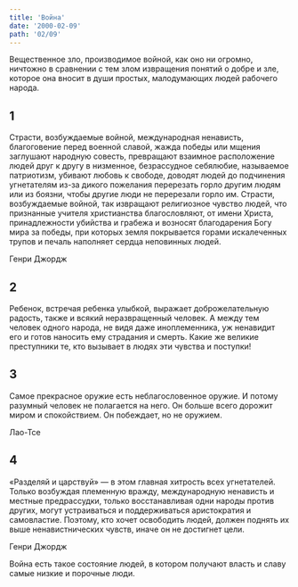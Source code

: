 ```yaml
---
title: 'Война'
date: '2000-02-09'
path: '02/09'
---
```


Вещественное зло, производимое войной, как оно ни огромно, ничтожно в сравнении с тем злом извращения понятий о добре и зле, которое она вносит в души простых, малодумающих людей рабочего народа.
<!-- {.intro} -->

## 1

Страсти, возбуждаемые войной, международная ненависть, благоговение перед военной славой, жажда победы или мщения заглушают народную совесть, превращают взаимное расположение людей друг к другу в низменное, безрассудное себялюбие, называемое патриотизм, убивают любовь к свободе, доводят людей до подчинения угнетателям из-за дикого пожелания перерезать горло другим людям или из боязни, чтобы другие люди не перерезали горло им. Страсти, возбуждаемые войной, так извращают религиозное чувство людей, что признанные учителя христианства благословляют, от имени Христа, принадлежности убийства и грабежа и возносят благодарения Богу мира за победы, при которых земля покрывается горами искалеченных трупов и печаль наполняет сердца неповинных людей.

Генри Джордж
<!-- {.source} -->

## 2

Ребенок, встречая ребенка улыбкой, выражает доброжелательную радость, также и всякий неразвращенный человек. А между тем человек одного народа, не видя даже иноплеменника, уж ненавидит его и готов наносить ему страдания и смерть. Какие же великие преступники те, кто вызывает в людях эти чувства и поступки!

## 3

Самое прекрасное оружие есть неблагословенное оружие. И потому разумный человек не полагается на него. Он больше всего дорожит миром и спокойствием. Он побеждает, но не оружием.

Лао-Тсе
<!-- {.source} -->

## 4

«Разделяй и царствуй» — в этом главная хитрость всех угнетателей. Только возбуждая племенную вражду, международную ненависть и местные предрассудки, только восстанавливая одни народы против других, могут устраиваться и поддерживаться аристократия и самовластие. Поэтому, кто хочет освободить людей, должен поднять их выше ненавистнических чувств, иначе он не достигнет цели.

Генри Джордж
<!-- {.source} -->

Война есть такое состояние людей, в котором получают власть и славу самые низкие и порочные люди.
<!-- {.conclusion} -->

